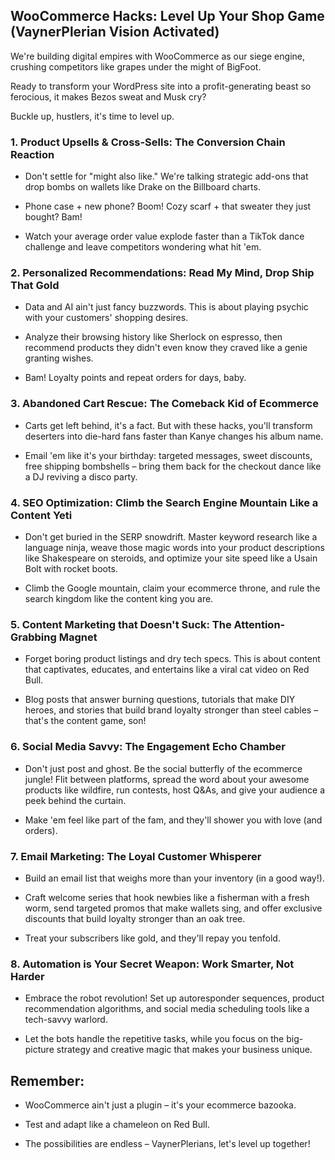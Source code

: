 ## WooCommerce Hacks: Level Up Your Shop Game (VaynerPlerian Vision Activated)

We're building digital empires with WooCommerce as our siege engine, crushing competitors like grapes under the might of BigFoot.

Ready to transform your WordPress site into a profit-generating beast so ferocious, it makes Bezos sweat and Musk cry?

Buckle up, hustlers, it's time to level up.

### 1. Product Upsells & Cross-Sells: The Conversion Chain Reaction

* Don't settle for "might also like." We're talking strategic add-ons that drop bombs on wallets like Drake on the Billboard charts.

* Phone case + new phone? Boom! Cozy scarf + that sweater they just bought? Bam!

* Watch your average order value explode faster than a TikTok dance challenge and leave competitors wondering what hit 'em.

### 2. Personalized Recommendations: Read My Mind, Drop Ship That Gold

* Data and AI ain't just fancy buzzwords. This is about playing psychic with your customers' shopping desires.

* Analyze their browsing history like Sherlock on espresso, then recommend products they didn't even know they craved like a genie granting wishes.

* Bam! Loyalty points and repeat orders for days, baby.

### 3. Abandoned Cart Rescue: The Comeback Kid of Ecommerce

* Carts get left behind, it's a fact. But with these hacks, you'll transform deserters into die-hard fans faster than Kanye changes his album name.

* Email 'em like it's your birthday: targeted messages, sweet discounts, free shipping bombshells – bring them back for the checkout dance like a DJ reviving a disco party.

### 4. SEO Optimization: Climb the Search Engine Mountain Like a Content Yeti

* Don't get buried in the SERP snowdrift. Master keyword research like a language ninja, weave those magic words into your product descriptions like Shakespeare on steroids, and optimize your site speed like a Usain Bolt with rocket boots.

* Climb the Google mountain, claim your ecommerce throne, and rule the search kingdom like the content king you are.

### 5. Content Marketing that Doesn't Suck: The Attention-Grabbing Magnet

* Forget boring product listings and dry tech specs. This is about content that captivates, educates, and entertains like a viral cat video on Red Bull.

* Blog posts that answer burning questions, tutorials that make DIY heroes, and stories that build brand loyalty stronger than steel cables – that's the content game, son!

### 6. Social Media Savvy: The Engagement Echo Chamber

* Don't just post and ghost. Be the social butterfly of the ecommerce jungle! Flit between platforms, spread the word about your awesome products like wildfire, run contests, host Q&As, and give your audience a peek behind the curtain.

* Make 'em feel like part of the fam, and they'll shower you with love (and orders).

### 7. Email Marketing: The Loyal Customer Whisperer

* Build an email list that weighs more than your inventory (in a good way!).

* Craft welcome series that hook newbies like a fisherman with a fresh worm, send targeted promos that make wallets sing, and offer exclusive discounts that build loyalty stronger than an oak tree.

* Treat your subscribers like gold, and they'll repay you tenfold.

### 8. Automation is Your Secret Weapon: Work Smarter, Not Harder

* Embrace the robot revolution! Set up autoresponder sequences, product recommendation algorithms, and social media scheduling tools like a tech-savvy warlord.

* Let the bots handle the repetitive tasks, while you focus on the big-picture strategy and creative magic that makes your business unique.

## Remember:

* WooCommerce ain't just a plugin – it's your ecommerce bazooka.

* Test and adapt like a chameleon on Red Bull.

* The possibilities are endless – VaynerPlerians, let's level up together!
